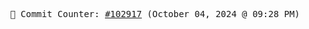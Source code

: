 <p align="center">
    <samp>
        📮 Commit Counter: <a href="https://github.com/Javascript-void0/Javascript-void0/commits/main">#102917</a> (October 04, 2024 @ 09:28 PM)
    </samp>
</p>
